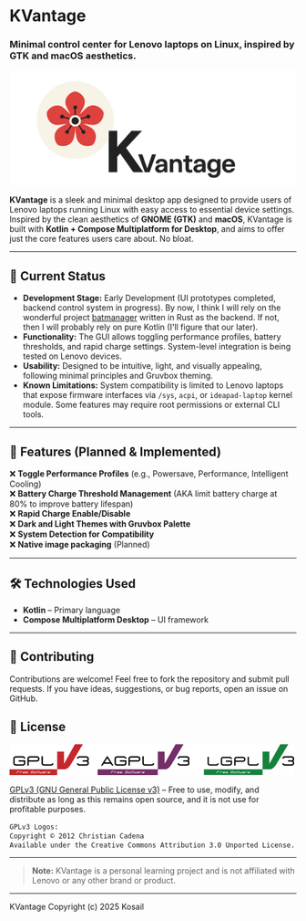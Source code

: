# KVantage
### Minimal control center for Lenovo laptops on Linux, inspired by GTK and macOS aesthetics.

![KVantage logo](repo_images/main_logo.png)

**KVantage** is a sleek and minimal desktop app designed to provide users of Lenovo laptops running Linux with easy access to essential device settings. Inspired by the clean aesthetics of **GNOME (GTK)** and **macOS**, KVantage is built with **Kotlin + Compose Multiplatform for Desktop**, and aims to offer just the core features users care about. No bloat.

---

## 🚀 Current Status

- **Development Stage:** Early Development (UI prototypes completed, backend control system in progress). By now, I think I will rely on the wonderful project [batmanager](https://github.com/LevitatingBusinessMan/batmanager) written in Rust as the backend. If not, then I will probably rely on pure Kotlin (I'll figure that our later).
- **Functionality:** The GUI allows toggling performance profiles, battery thresholds, and rapid charge settings. System-level integration is being tested on Lenovo devices.
- **Usability:** Designed to be intuitive, light, and visually appealing, following minimal principles and Gruvbox theming.
- **Known Limitations:** System compatibility is limited to Lenovo laptops that expose firmware interfaces via `/sys`, `acpi`, or `ideapad-laptop` kernel module. Some features may require root permissions or external CLI tools.

---

## 🎯 Features (Planned & Implemented)

❌ **Toggle Performance Profiles** (e.g., Powersave, Performance, Intelligent Cooling)  
❌ **Battery Charge Threshold Management**  (AKA limit battery charge at 80% to improve battery lifespan)  
❌ **Rapid Charge Enable/Disable**  
❌ **Dark and Light Themes with Gruvbox Palette**  
❌ **System Detection for Compatibility**  
❌ **Native image packaging** (Planned)

---

## 🛠️ Technologies Used

- **Kotlin** – Primary language
- **Compose Multiplatform Desktop** – UI framework

---

## 🤝 Contributing
Contributions are welcome! Feel free to fork the repository and submit pull requests. If you have ideas, suggestions, or bug reports, open an issue on GitHub.

[//]: # (## 🎒 Resources)


## 📜 License
![GPLv3 License logo. Copyright © 2012 Christian Cadena](repo_images/license-logos-by-christian-candena-GNU_GPLv3_License.png)

[GPLv3 (GNU General Public License v3)](LICENSE.txt) – Free to use, modify, and distribute as long as this remains open source, and it is not use for profitable purposes.

    GPLv3 Logos:
    Copyright © 2012 Christian Cadena
    Available under the Creative Commons Attribution 3.0 Unported License.


---
> **Note:** KVantage is a personal learning project and is not affiliated with Lenovo or any other brand or product.
---
KVantage Copyright (c) 2025  Kosail